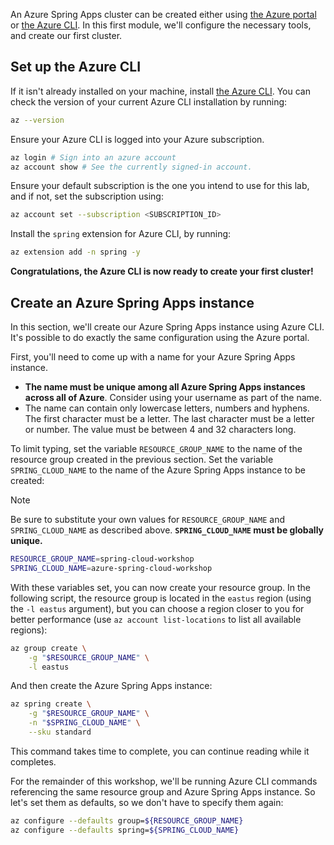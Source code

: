 An Azure Spring Apps cluster can be created either using [the Azure portal](https://portal.azure.com/?WT.mc_id=azurespringcloud-mslearn-judubois) or [the Azure CLI](/cli/azure/install-azure-cli?WT.mc_id=azurespringcloud-mslearn-judubois). In this first module, we'll configure the necessary tools, and create our first cluster.

## Set up the Azure CLI

If it isn't already installed on your machine, install [the Azure CLI](/cli/azure/install-azure-cli?WT.mc_id=azurespringcloud-mslearn-judubois). You can check the version of your current Azure CLI installation by running:

```bash
az --version
```

Ensure your Azure CLI is logged into your Azure subscription.

```bash
az login # Sign into an azure account
az account show # See the currently signed-in account.
```

Ensure your default subscription is the one you intend to use for this lab, and if not, set the subscription using:

```bash
az account set --subscription <SUBSCRIPTION_ID>
```

Install the `spring` extension for Azure CLI, by running:

```bash
az extension add -n spring -y
```

**Congratulations, the Azure CLI is now ready to create your first cluster!**

## Create an Azure Spring Apps instance

In this section, we'll create our Azure Spring Apps instance using Azure CLI. It's possible to do exactly the same configuration using the Azure portal.

First, you'll need to come up with a name for your Azure Spring Apps instance.

- __The name must be unique among all Azure Spring Apps instances across all of Azure__. Consider using your username as part of the name.
- The name can contain only lowercase letters, numbers and hyphens. The first character must be a letter. The last character must be a letter or number. The value must be between 4 and 32 characters long.

To limit typing, set the variable `RESOURCE_GROUP_NAME` to the name of the resource group created in the previous section. Set the variable `SPRING_CLOUD_NAME` to the name of the Azure Spring Apps instance to be created:

> [!NOTE]
> Be sure to substitute your own values for `RESOURCE_GROUP_NAME` and `SPRING_CLOUD_NAME` as described above. __`SPRING_CLOUD_NAME` must be globally unique.__

```bash
RESOURCE_GROUP_NAME=spring-cloud-workshop
SPRING_CLOUD_NAME=azure-spring-cloud-workshop
```

With these variables set, you can now create your resource group. In the following script, the resource group is located in the `eastus` region (using the `-l eastus` argument), but you can choose a region closer to you for better performance (use `az account list-locations` to list all available regions):

```bash
az group create \
    -g "$RESOURCE_GROUP_NAME" \
    -l eastus
```

And then create the Azure Spring Apps instance:

```bash
az spring create \
    -g "$RESOURCE_GROUP_NAME" \
    -n "$SPRING_CLOUD_NAME" \
    --sku standard
```

This command takes time to complete, you can continue reading while it completes.

For the remainder of this workshop, we'll be running Azure CLI commands referencing the same resource group and Azure Spring Apps instance. So let's set them as defaults, so we don't have to specify them again:

```bash
az configure --defaults group=${RESOURCE_GROUP_NAME}
az configure --defaults spring=${SPRING_CLOUD_NAME}
```
